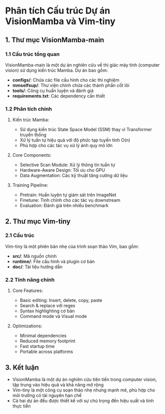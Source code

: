 # Phân tích Cấu trúc Dự án VisionMamba và Vim-tiny

## 1. Thư mục VisionMamba-main

### 1.1 Cấu trúc tổng quan
VisionMamba-main là một dự án nghiên cứu về thị giác máy tính (computer vision) sử dụng kiến trúc Mamba. Dự án bao gồm:

- **configs/**: Chứa các file cấu hình cho các thí nghiệm
- **mmselfsup/**: Thư viện chính chứa các thành phần cốt lõi
- **tools/**: Công cụ huấn luyện và đánh giá
- **requirements.txt**: Các dependency cần thiết

### 1.2 Phân tích chính
1. Kiến trúc Mamba:
   - Sử dụng kiến trúc State Space Model (SSM) thay vì Transformer truyền thống
   - Xử lý tuần tự hiệu quả với độ phức tạp tuyến tính O(n)
   - Phù hợp cho các tác vụ xử lý ảnh quy mô lớn

2. Core Components:
   - Selective Scan Module: Xử lý thông tin tuần tự 
   - Hardware-Aware Design: Tối ưu cho GPU
   - Data Augmentation: Các kỹ thuật tăng cường dữ liệu

3. Training Pipeline:
   - Pretrain: Huấn luyện tự giám sát trên ImageNet
   - Finetune: Tinh chỉnh cho các tác vụ downstream
   - Evaluation: Đánh giá trên nhiều benchmark

## 2. Thư mục Vim-tiny

### 2.1 Cấu trúc
Vim-tiny là một phiên bản nhẹ của trình soạn thảo Vim, bao gồm:

- **src/**: Mã nguồn chính
- **runtime/**: File cấu hình và plugin cơ bản
- **doc/**: Tài liệu hướng dẫn

### 2.2 Tính năng chính
1. Core Features:
   - Basic editing: Insert, delete, copy, paste
   - Search & replace với regex
   - Syntax highlighting cơ bản
   - Command mode và Visual mode
   
2. Optimizations:
   - Minimal dependencies
   - Reduced memory footprint
   - Fast startup time
   - Portable across platforms

## 3. Kết luận

- VisionMamba là một dự án nghiên cứu tiên tiến trong computer vision, tập trung vào hiệu quả và khả năng mở rộng
- Vim-tiny là một công cụ soạn thảo nhẹ nhưng mạnh mẽ, phù hợp cho môi trường có tài nguyên hạn chế
- Cả hai dự án đều được thiết kế với sự chú trọng đến hiệu suất và tính thực tiễn

